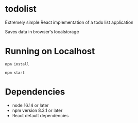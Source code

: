 # todolist

Extremely simple React implementation of a todo list application

Saves data in browser's localstorage

# Running on Localhost
`npm install`

`npm start`

# Dependencies

- node 16.14 or later
- npm version 8.3.1 or later
- React default dependencies
